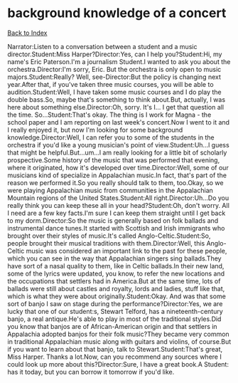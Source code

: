# background knowledge of a concert
[Back to Index](https://github.com/windows10010/tpoExtractor/blob/master/README.md)

Narrator:Listen to a conversation between a student and a music director.Student:Miss Harper?Director:Yes, can I help you?Student:Hi, my name's Eric Paterson.I'm a journalism Student.I wanted to ask you about the orchestra.Director:I'm sorry, Eric. But the orchestra is only open to music majors.Student:Really? Well, see-Director:But the policy is changing next year.After that, if you've taken three music courses, you will be able to audition.Student:Well, I have taken some music courses and I do play the double bass.So, maybe that's something to think about.But, actually, I was here about something else.Director:Oh, sorry. It's I... I get that question all the time. So...Student:That's okay. The thing is I work for Magna - the school paper and I am reporting on last week's concert.Now I went to it and I really enjoyed it, but now I'm looking for some background knowledge.Director:Well, I can refer you to some of the students in the orchestra if you'd like a young musician's point of view.Student:Uh...l guess that might be helpful.But...um...l am really looking for a little bit of scholarly prospective.Some history of the music that was performed that evening, where it originated, how it's developed over time.Director:Well, some of our musicians kind of specialize in Appalachian music.In fact, that's part of the reason we performed it.So you really should talk to them, too.Okay, so we were playing Appalachian music from communities in the Appalachian Mountain regions of the United States.Student:All right.Director:Uh...Do you really think you can keep these all in your head?Student:Oh, don't worry. All I need are a few key facts.I'm sure I can keep them straight until I get back to my dorm.Director:So the music is generally based on folk ballads and instrumental dance tunes.It started with Scottish and Irish immigrants who brought over their styles of music.It's called Anglo-Celtic.Student:So, people brought their musical traditions with them.Director:Well, this Anglo-Celtic music was considered an important link to the past for these people, which you can see in the way that Appalachian singers sing ballads.They have sort of a nasal quality to them, like in Celtic ballads.In their new land, some of the lyrics were updated, you know, to refer the new locations and the occupations that settlers had in America.But at the same time, lots of ballads were still about castles and royalty, lords and ladies, stuff like that, which is what they were about originally.Student:Okay. And was that some sort of banjo I saw on stage during the performance?Director:Yes, we are lucky that one of our student:s, Stewart Telford, has a nineteenth-century banjo, a real antique.He's able to play in most of the traditional styles.Did you know that banjos are of African-American origin and that settlers in Appalachia adopted banjos for their folk music?They became very common in traditional Appalachian music along with guitars and violins, of course.But if you want to learn about that banjo, talk to Stewart.Student:That's great, Miss Harper. Thanks a lot.Now, can you recommend any sources where I could look up more about this?Director:Sure, I have a great book.A Student: has it today, but you can borrow it tomorrow if you'd like. 